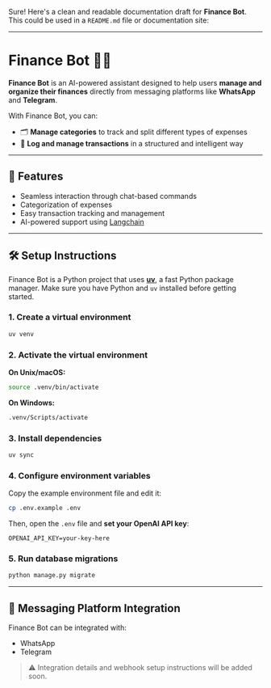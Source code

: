 Sure! Here's a clean and readable documentation draft for **Finance Bot**. This could be used in a `README.md` file or documentation site:

---

# Finance Bot 🧾🤖

**Finance Bot** is an AI-powered assistant designed to help users **manage and organize their finances** directly from messaging platforms like **WhatsApp** and **Telegram**.

With Finance Bot, you can:

- 🗂️ **Manage categories** to track and split different types of expenses
- 💸 **Log and manage transactions** in a structured and intelligent way

---

## 🚀 Features

- Seamless interaction through chat-based commands
- Categorization of expenses
- Easy transaction tracking and management
- AI-powered support using [Langchain](https://www.langchain.com)

---

## 🛠️ Setup Instructions

Finance Bot is a Python project that uses [**uv**](https://github.com/astral-sh/uv), a fast Python package manager. Make sure you have Python and `uv` installed before getting started.

### 1. Create a virtual environment

```sh
uv venv
```

### 2. Activate the virtual environment

**On Unix/macOS:**

```sh
source .venv/bin/activate
```

**On Windows:**

```sh
.venv/Scripts/activate
```

### 3. Install dependencies

```sh
uv sync
```

### 4. Configure environment variables

Copy the example environment file and edit it:

```sh
cp .env.example .env
```

Then, open the `.env` file and **set your OpenAI API key**:

```
OPENAI_API_KEY=your-key-here
```

### 5. Run database migrations

```sh
python manage.py migrate
```

---

## 📱 Messaging Platform Integration

Finance Bot can be integrated with:

- WhatsApp
- Telegram

> ⚠️ Integration details and webhook setup instructions will be added soon.
